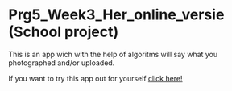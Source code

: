 # Prg5_Week3_Her_online_versie (School project)

This is an app wich with the help of algoritms will say what you photographed and/or uploaded.

If you want to try this app out for yourself [click here!](https://asuryanknight.github.io/Prg5_Week3_Her_online_versie/)
